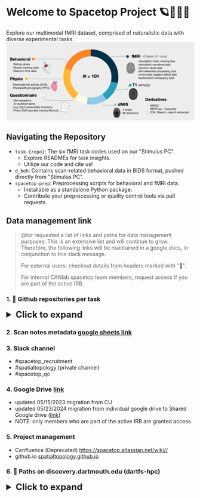 # Welcome to Spacetop Project 🪐🧠🧑‍🔬
Explore our multimodal fMRI dataset, comprised of naturalistic data with diverse experimental tasks.
<img src="https://github.com/spatialtopology/.github/blob/main/profile/fig1.png" alt="Example Image" width="800">

## Navigating the Repository
* `task-{repo}`: The six fMRI task codes used on our "Stimulus PC".
  * Explore READMEs for task insights.
  * Utilize our code and cite us!
* `d_beh`: Contains scan-related behavioral data in BIDS format, pushed directly from "Stimulus PC".
* `spacetop-prep`: Preprocessing scripts for behavioral and fMRI data.
   * Installable as a standalone Python package.
   * Contribute your preprocessing or quality control tools via pull requests.
<!--
## Hi there 👋

Welcome to the spacetop project: A multimodal fMRI dataset unifying naturalistic processes with a rich array of experimental tasks.
### How to Navigate the repository structure
* `task-repo`: Each fMRI task is coded as a standalone repository. These code were operated on our "Stimulus PC".
    *  Check out each README to get an idea of the task structure.
    *  Feel free to use our code for future experiments. Remember to cite!
* `d_beh`: This repository hosts the scan-related behavioral data that was directly pushed from our "Stimulus PC". See, when we were collecting data, all of the data was saved in a BIDS format, into this git repo. At the end of scanning a participant, we pushed the data to this repository. In other words, this repository hosts the very raw data of the spacetop dataset.
* `spacetopprep`: Alongside, we host scripts that were part of preprocessing the data, whether it was behavioral processing, redcap organization, or fMRI preprocessing related code.
    * Spacetopprep was designed to be a standalone python package. You should be able to install and import as a library. Check out the README for setup description. 
    * If you happend to develop preprocessing code or quality control tools, please do a pull request so that everyone else can utilize your amazing efforts!


**Here are some ideas to get you started:**

🙋‍♀️ A short introduction - what is your organization all about?
🌈 Contribution guidelines - how can the community get involved?
👩‍💻 Useful resources - where can the community find your docs? Is there anything else the community should know?
🍿 Fun facts - what does your team eat for breakfast?
🧙 Remember, you can do mighty things with the power of [Markdown](https://docs.github.com/github/writing-on-github/getting-started-with-writing-and-formatting-on-github/basic-writing-and-formatting-syntax)
-->



## Data management link
> @tor requested a list of links and paths for data management purposes. This is an extensive list and will continue to grow. Therefore, the following links will be maintained in a google docs, in conjunction to this slack message.
> 
> For external users: checkout details from headers marked with "🚀".
> 
> For internal CANlab spacetop team members, request access if you are part of the active IRB.

### 1. 🚀 Github repositories per task
<details>
<summary style="font-size: 1.7em; font-weight: bold;">Click to expand</summary>
Code
<ul>
  <li>alignvideo: <a href="https://github.com/spatialtopology/alignvideos/releases/tag/v1.0.0-stable">https://github.com/spatialtopology/alignvideos/releases/tag/v1.0.0-stable</a></li>
  <li>faces: <a href="https://github.com/spatialtopology/faces/releases">https://github.com/spatialtopology/faces/releases</a></li>
  <li>fractional: <a href="https://github.com/spatialtopology/fractional_factorials/releases/tag/v.1.0.0">https://github.com/spatialtopology/fractional_factorials/releases/tag/v.1.0.0</a></li>
  <li>narratives: <a href="https://github.com/spatialtopology/Narratives/releases/tag/v.1.0.0">https://github.com/spatialtopology/Narratives/releases/tag/v.1.0.0</a></li>
  <li>shortvideos: <a href="https://github.com/spatialtopology/shortvideos/releases/tag/v1.0.0-stable">https://github.com/spatialtopology/shortvideos/releases/tag/v1.0.0-stable</a></li>
  <li>social: <a href="https://github.com/spatialtopology/social_influence/releases/tag/v1.0.0-stable">https://github.com/spatialtopology/social_influence/releases/tag/v1.0.0-stable</a></li>
  <li>Behavioral: <a href="https://github.com/spatialtopology/d_beh">https://github.com/spatialtopology/d_beh</a></li>
  <li>Demographic data: <a href="https://redcap.dartmouth.edu">https://redcap.dartmouth.edu</a></li>
</ul>
</details>

### 2. Scan notes metadata [ google sheets link ]()

  
### 3. Slack channel
<ul>
<li>#spacetop_recruitment</li>
<li>#spatialtopology (private channel)</li>
<li>#spacetop_qc</li>
</ul>


### 4. Google Drive [ link ](https://drive.google.com/drive/u/0/folders/0AOBMvoHPv0xkUk9PVA)
* updated 05/15/2023 migration from CU
* updated 05/23/2024 migration from individual google drive to Shared Google drive ([link](https://drive.google.com/drive/u/0/folders/0AOBMvoHPv0xkUk9PVA))
* NOTE: only members who are part of the active IRB are granted access

  
### 5. Project management
* Confluence (Deprecated) https://spacetop.atlassian.net/wiki//
* github.io [spatialtopology.github.io](spatialtopology.github.io)


### 6. 🚀 Paths on discovery.dartmouth.edu (dartfs-hpc)
<details>
<summary style="font-size: 1.7em; font-weight: bold;">Click to expand</summary>
<strong>DATA</strong>
  <ul>
    <li>path: <code>/dartfs-hpc/rc/lab/C/CANlab/labdata/data/spacetop_data</code></li>
    <li>fMRI data</li>
    <ul>
      <li>DICOM: <code>/dartfs-hpc/rc/lab/C/CANlab/labdata/data/spacetop/dartmouth/sourcedata</code></li>
      <li>BIDS (source data): <code>/dartfs-hpc/rc/lab/C/CANlab/labdata/data/spacetop/dartmouth</code></li>
      <li>Fmriprep-processed: <code>/dartfs-hpc/rc/lab/C/CANlab/labdata/data/spacetop_data/derivatives/fmriprep/results/fmriprep</code></li>
    </ul>
    <li>Behavioral</li>
    <ul>
      <li>Raw behavioral data: <a href="https://github.com/spatialtopology/d_beh">https://github.com/spatialtopology/d_beh</a></li>
      <li>Cleaned behavioral data</li>
      <ul>
        <li>Social: <a href="https://github.com/jungheejung/social_influence_analysis/tree/main/data/dartmouth/d01_rawbeh">https://github.com/jungheejung/social_influence_analysis/tree/main/data/dartmouth/d01_rawbeh</a></li>
        <li>spacetop-prep: <a href="https://github.com/spatialtopology/spacetop-prep/tree/master/spacetop_prep/events">https://github.com/spatialtopology/spacetop-prep/tree/master/spacetop_prep/events</a></li>
      </ul>
    </ul>
    <li>Physio data <a href="https://github.com/isabeln23">@isabeln23</a></li>
    <ul>
      <li>Raw Physio: <code>/dartfs-hpc/rc/lab/C/CANlab/labdata/data/spacetop/biopac/dartmouth/rawdata</code></li>
    </ul>
    <li>Redcap questionnaire data</li>
    <ul>
      <li>Raw questionnaire (deidentified)</li>
      <li>Cleaned behavioral data [add link]</li>
    </ul>
  </ul>

<strong>PROJECTS</strong>
  <ul>
    <li><code>task-social</code>: <code>/dartfs-hpc/rc/lab/C/CANlab/labdata/projects/spacetop_projects_cue</code></li>
   <ul>
     <li>git repo: <a href="https://github.com/jungheejung/cue_expectancy">https://github.com/jungheejung/cue_expectancy</a></li>
   </ul>
    <li><code>task-narratives</code>: <code>/dartfs-hpc/rc/lab/C/CANlab/labdata/projects/spacetop_projects_narratives</code></li>
   <ul>
    <li>git repo: <a href="https://github.com/spatialtopology/projects_narratives">(https://github.com/spatialtopology/projects_narratives</a></li>
   </ul>
  </ul>
  </details

</details>




